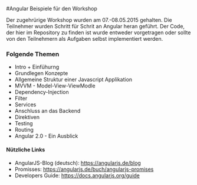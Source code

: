 #Angular Beispiele für den Workshop

Der zugehrürige Workshop wurden am 07.-08.05.2015 gehalten. Die Teilnehmer wurden Schritt für Schrit an Angular
heran geführt. Der Code, der hier im Repository zu finden ist wurde entweder vorgetragen oder sollte von den Teilnehmern
als Aufgaben selbst implementiert werden.

### Folgende Themen

- Intro + Einfühurng
- Grundlegen Konzepte
- Allgemeine Struktur einer Javascript Applikation
- MVVM - Model-View-ViewModle
- Dependency-Injection
- Filter
- Services
- Anschluss an das Backend
- Direktiven
- Testing
- Routing
- Angular 2.0 - Ein Ausblick

#### Nützliche Links

- AngularJS-Blog (deutsch): https://angularjs.de/blog
- Promisses: https://angularjs.de/buch/angularjs-promises
- Developers Guide: https://docs.angularjs.org/guide
